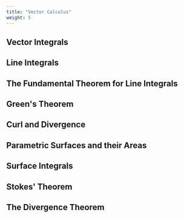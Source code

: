 ```yaml
---
title: "Vector Calculus"
weight: 5
---
```


## Vector Integrals

## Line Integrals

## The Fundamental Theorem for Line Integrals

## Green's Theorem

## Curl and Divergence

## Parametric Surfaces and their Areas

## Surface Integrals

## Stokes' Theorem

## The Divergence Theorem

